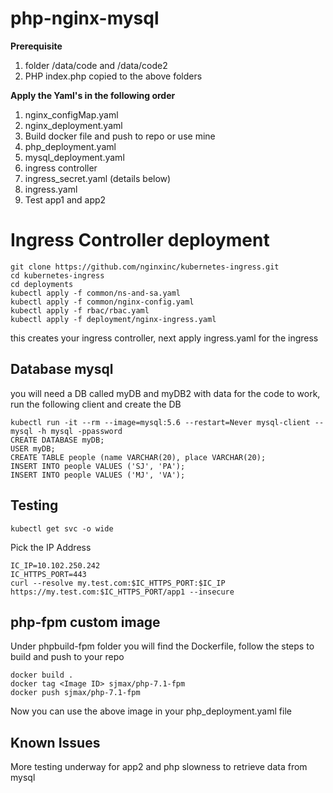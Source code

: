 # php-nginx-mysql

**Prerequisite**
1. folder /data/code and /data/code2
2. PHP index.php copied to the above folders

**Apply the Yaml's in the following order**

 1. nginx_configMap.yaml
 2. nginx_deployment.yaml
 3. Build docker file and push to repo or use mine
 4. php_deployment.yaml
 5. mysql_deployment.yaml
 6. ingress controller
 7. ingress_secret.yaml (details below)
 8. ingress.yaml
 9. Test app1 and app2

# Ingress Controller deployment

    git clone https://github.com/nginxinc/kubernetes-ingress.git
    cd kubernetes-ingress
    cd deployments
    kubectl apply -f common/ns-and-sa.yaml
    kubectl apply -f common/nginx-config.yaml
    kubectl apply -f rbac/rbac.yaml
    kubectl apply -f deployment/nginx-ingress.yaml
    
this creates your ingress controller, next apply ingress.yaml for the ingress   
## Database mysql
  you will need a DB called myDB and myDB2 with data for the code to work, run the following client and create the DB
  

    kubectl run -it --rm --image=mysql:5.6 --restart=Never mysql-client -- mysql -h mysql -ppassword
    CREATE DATABASE myDB;
    USER myDB;
    CREATE TABLE people (name VARCHAR(20), place VARCHAR(20);
    INSERT INTO people VALUES ('SJ', 'PA');
    INSERT INTO people VALUES ('MJ', 'VA');
 
    

## Testing

    kubectl get svc -o wide
Pick the IP Address

    IC_IP=10.102.250.242
    IC_HTTPS_PORT=443
    curl --resolve my.test.com:$IC_HTTPS_PORT:$IC_IP https://my.test.com:$IC_HTTPS_PORT/app1 --insecure


## php-fpm custom image

Under phpbuild-fpm folder you will find the Dockerfile, follow the steps to build and push to your repo

    docker build .
    docker tag <Image ID> sjmax/php-7.1-fpm
    docker push sjmax/php-7.1-fpm
Now you can use the above image in your php_deployment.yaml file

## Known Issues

More testing underway for app2 and php slowness to retrieve data from mysql
